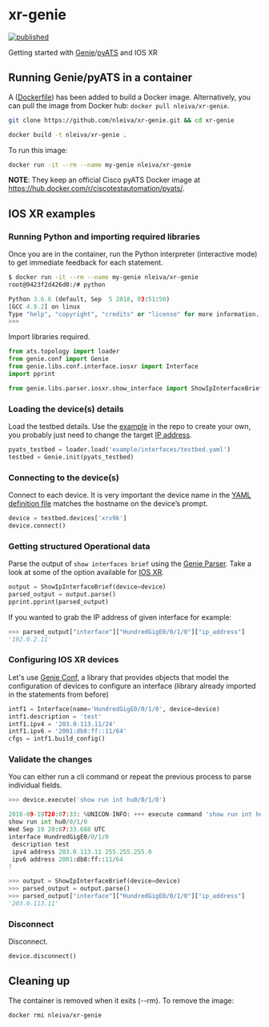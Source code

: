 # xr-genie

[![published](https://static.production.devnetcloud.com/codeexchange/assets/images/devnet-published.svg)](https://developer.cisco.com/codeexchange/github/repo/nleiva/xr-genie)

Getting started with [Genie](https://pubhub.devnetcloud.com/media/pyats-packages/docs/genie/index.html)/[pyATS](https://developer.cisco.com/site/pyats/) and IOS XR

## Running Genie/pyATS in a container

A ([Dockerfile](Dockerfile)) has been added to build a Docker image. Alternatively, you can pull the image from Docker hub: `docker pull nleiva/xr-genie`.

```bash
git clone https://github.com/nleiva/xr-genie.git && cd xr-genie
```

```bash
docker build -t nleiva/xr-genie .
```

To run this image:

```bash
docker run -it --rm --name my-genie nleiva/xr-genie
```

**NOTE**: They keep an official Cisco pyATS Docker image at https://hub.docker.com/r/ciscotestautomation/pyats/.

## IOS XR examples

### Running Python and importing required libraries

Once you are in the container, run the Python interpreter (interactive mode) to get immediate feedback for each statement.

```bash
$ docker run -it --rm --name my-genie nleiva/xr-genie
root@9423f2d426d0:/# python
```
```python
Python 3.6.6 (default, Sep  5 2018, 03:51:50)
[GCC 4.9.2] on linux
Type "help", "copyright", "credits" or "license" for more information.
>>>
```

Import libraries required.

```python
from ats.topology import loader
from genie.conf import Genie
from genie.libs.conf.interface.iosxr import Interface
import pprint

from genie.libs.parser.iosxr.show_interface import ShowIpInterfaceBrief
```

### Loading the device(s) details

Load the testbed details. Use the [example](example/interfaces/testbed.yaml) in the repo to create your own, you probably just need to change the target [IP address](example/interfaces/testbed.yaml#L20).

```python
pyats_testbed = loader.load('example/interfaces/testbed.yaml')
testbed = Genie.init(pyats_testbed)
```

### Connecting to the device(s)

Connect to each device. It is very important the device name in the [YAML definition file](example/interfaces/testbed.yaml) matches the hostname on the device’s prompt.

```python
device = testbed.devices['xrv9k']
device.connect()
```

### Getting structured Operational data

Parse the output of `show interfaces brief` using the [Genie Parser](https://github.com/CiscoTestAutomation/genieparser). Take a look at some of the option available for [IOS XR](https://github.com/CiscoTestAutomation/genieparser/tree/master/src/genie/libs/parser/iosxr).

```python
output = ShowIpInterfaceBrief(device=device)
parsed_output = output.parse()
pprint.pprint(parsed_output)
```

If you wanted to grab the IP address of given interface for example:

```python
>>> parsed_output["interface"]["HundredGigE0/0/1/0"]["ip_address"]
'192.0.2.11'
```

### Configuring IOS XR devices

Let's use [Genie Conf](https://github.com/CiscoTestAutomation/genielibs/tree/master/pkgs/conf-pkg/src/genie/libs/conf), a library that provides objects that model the configuration of devices to configure an interface (library already imported in the statements from before)

```python
intf1 = Interface(name='HundredGigE0/0/1/0', device=device)
intf1.description = 'test'
intf1.ipv4 = '203.0.113.11/24'
intf1.ipv6 = '2001:db8:ff::11/64'
cfgs = intf1.build_config()
```

### Validate the changes

You can either run a cli command or repeat the previous process to parse individual fields.

```python
>>> device.execute('show run int hu0/0/1/0')

2018-09-19T20:07:33: %UNICON-INFO: +++ execute command 'show run int hu0/0/1/0' +++
show run int hu0/0/1/0
Wed Sep 19 20:07:33.688 UTC
interface HundredGigE0/0/1/0
 description test
 ipv4 address 203.0.113.11 255.255.255.0
 ipv6 address 2001:db8:ff::11/64
!
```

```python
>>> output = ShowIpInterfaceBrief(device=device)
>>> parsed_output = output.parse()
>>> parsed_output["interface"]["HundredGigE0/0/1/0"]["ip_address"]
'203.0.113.11'
```

### Disconnect

Disconnect.

```python
device.disconnect()
```

## Cleaning up

The container is removed when it exits (--rm). To remove the image:

```bash
docker rmi nleiva/xr-genie
```

